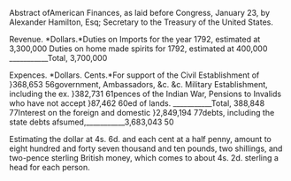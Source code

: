  Abstract ofAmerican Finances, as laid before Congress, January 23, by Alexander Hamilton, Esq; Secretary to the Treasury of the United States.Revenue. *Dollars.*Duties on Imports for the year 1792, estimated at 3,300,000 Duties on home made spirits for 1792, estimated at 400,000 ___________Total, 3,700,000Expences. *Dollars. Cents.*For support of the Civil Establishment of }368,653 56government, Ambassadors, &c. &c. Military Establishment, including the ex. }382,731 61pences of the Indian War,
 Pensions to Invalids who have not accept }87,462 60ed of lands. ___________Total, 388,848 77Interest on the foreign and domestic }2,849,194 77debts, including the state debts afsumed,___________3,683,043 50Estimating the dollar at 4s. 6d. and each cent at a half penny, amount to eight hundred and forty seven thousand and ten pounds, two shillings, and two-pence sterling British money, which comes to about 4s. 2d. sterling a head for each person.